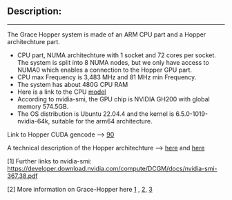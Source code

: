 ## Description:
----------------

The Grace Hopper system is made of an ARM CPU part and a Hopper architechture part.

* CPU part, NUMA architechture with 1 socket and 72 cores per socket. The system is split into 8 NUMA nodes, but we only have access to NUMA0 which enables a connection to the Hopper GPU part.
* CPU max Frequency is 3,483 MHz and 81 MHz min Frequency.
* The system has about 480G CPU RAM
* Here is a link to the CPU [model](https://www.arm.com/products/silicon-ip-cpu/neoverse/neoverse-v2)
* According to nvidia-smi, the GPU chip is  NVIDIA GH200 with global memory 574.5GB.
* The OS distribution is Ubuntu 22.04.4 and the kernel is 6.5.0-1019-nvidia-64k, suitable for the arm64 architecture.

Link to Hopper CUDA gencode --> [90](https://arnon.dk/matching-sm-architectures-arch-and-gencode-for-various-nvidia-cards/)

A technical description of the Hopper architechture --> [here](https://developer.nvidia.com/blog/nvidia-hopper-architecture-in-depth/) and [here](https://www.icc-usa.com/nvidia-grace-hopper-superchip)


[1] Further links to nvidia-smi: https://developer.download.nvidia.com/compute/DCGM/docs/nvidia-smi-367.38.pdf

[2] More information on Grace-Hopper here [1](https://extremecomputingtraining.anl.gov/wp-content/uploads/sites/96/2023/08/ATPESC-2023-Track-1-Talk-4-Giri-Nvidia-Grace-Hopper-1.pdf) , [2](https://developer.nvidia.com/grace-cpu), [3](https://www.nvidia.com/en-us/on-demand/session/gtcspring22-s41788/)  

